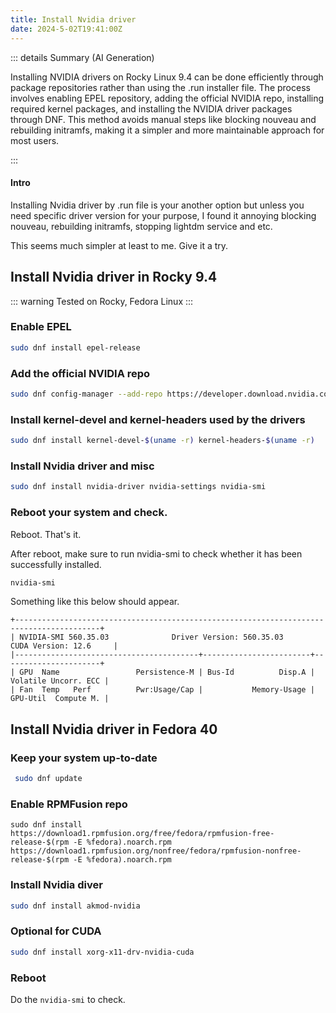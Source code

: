 ```yaml
---
title: Install Nvidia driver
date: 2024-5-02T19:41:00Z
---
```

::: details Summary (AI Generation)
<!-- DESC SEP -->
Installing NVIDIA drivers on Rocky Linux 9.4 can be done efficiently through package repositories rather than using the .run installer file. The process involves enabling EPEL repository, adding the official NVIDIA repo, installing required kernel packages, and installing the NVIDIA driver packages through DNF. This method avoids manual steps like blocking nouveau and rebuilding initramfs, making it a simpler and more maintainable approach for most users.
<!-- AI Summerized -->

<!-- DESC SEP -->
:::

#### Intro

Installing Nvidia driver by .run file is your another option but unless you need specific driver version for your purpose, I found it annoying 
blocking nouveau, rebuilding initramfs, stopping lightdm service and etc.

This seems much simpler at least to me. Give it a try.


## Install Nvidia driver in Rocky 9.4

::: warning
Tested on Rocky, Fedora Linux
:::

### Enable EPEL

```bash
sudo dnf install epel-release
```

### Add the official NVIDIA repo

```bash
sudo dnf config-manager --add-repo https://developer.download.nvidia.com/compute/cuda/repos/rhel9/x86_64/cuda-rhel9.repo
```

### Install kernel-devel and kernel-headers used by the drivers

```bash
sudo dnf install kernel-devel-$(uname -r) kernel-headers-$(uname -r)
```

### Install Nvidia driver and misc

```bash
sudo dnf install nvidia-driver nvidia-settings nvidia-smi
```

### Reboot your system and check.

Reboot. That's it.

After reboot, make sure to run nvidia-smi to check whether it has been successfully installed.

```bash
nvidia-smi
```

Something like this below should appear.

```
+-----------------------------------------------------------------------------------------+
| NVIDIA-SMI 560.35.03              Driver Version: 560.35.03      CUDA Version: 12.6     |
|-----------------------------------------+------------------------+----------------------+
| GPU  Name                 Persistence-M | Bus-Id          Disp.A | Volatile Uncorr. ECC |
| Fan  Temp   Perf          Pwr:Usage/Cap |           Memory-Usage | GPU-Util  Compute M. |
```


## Install Nvidia driver in Fedora 40

### Keep your system up-to-date

```bash
 sudo dnf update
 ```

### Enable RPMFusion repo

```
sudo dnf install https://download1.rpmfusion.org/free/fedora/rpmfusion-free-release-$(rpm -E %fedora).noarch.rpm https://download1.rpmfusion.org/nonfree/fedora/rpmfusion-nonfree-release-$(rpm -E %fedora).noarch.rpm
```

### Install Nvidia diver

```bash
sudo dnf install akmod-nvidia
```

### Optional for CUDA 

```bash
sudo dnf install xorg-x11-drv-nvidia-cuda
```

### Reboot

Do the `nvidia-smi` to check.